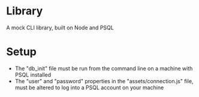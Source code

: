 # Library
A mock CLI library, built on Node and PSQL

# Setup
* The "db_init" file must be run from the command line on a machine with PSQL installed
* The "user" and "password" properties in the "assets/connection.js" file, must be altered to log into a PSQL account on your machine
